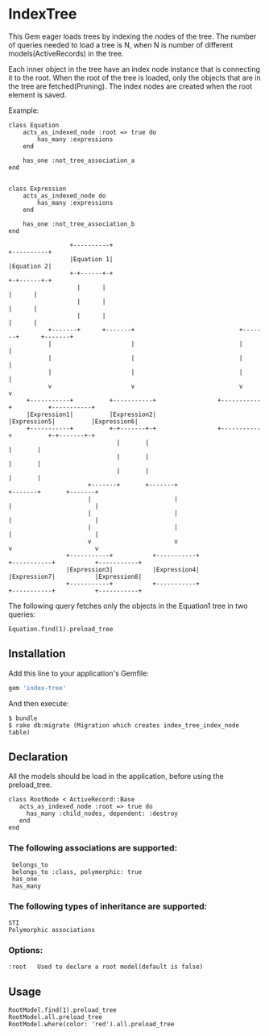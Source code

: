 # IndexTree

This Gem eager loads trees by indexing the nodes of the tree. The number of queries needed to load a tree is N, 
when N is number of different models(ActiveRecords) in the tree.

Each inner object in the tree have an index node instance that is connecting it to the root.
When the root of the tree is loaded, only the objects that are in the tree are fetched(Pruning).
The index nodes are created when the root element is saved.

Example:

    class Equation
        acts_as_indexed_node :root => true do
            has_many :expressions
        end
      
        has_one :not_tree_association_a
    end
    
    
    class Expression
        acts_as_indexed_node do
            has_many :expressions
        end
        
        has_one :not_tree_association_b
    end
        
                     +----------+                                         +----------+
                     |Equation 1|                                         |Equation 2|
                     +-+------+-+                                         +-+------+-+
                       |      |                                             |      |
                       |      |                                             |      |
                       |      |                                             |      |
               +-------+      +-------+                             +-------+      +-------+
               |                      |                             |                      |
               |                      |                             |                      |
               |                      |                             |                      |
               v                      v                             v                      v
         +-----------+          +-----------+                 +-----------+          +-----------+
         |Expression1|          |Expression2|                 |Expression5|          |Expression6|
         +-----------+          +-+-------+-+                 +-----------+          +-+-------+-+
                                  |       |                                            |       |
                                  |       |                                            |       |
                                  |       |                                            |       |
                          +-------+       +-------+                            +-------+       +-------+
                          |                       |                            |                       |
                          |                       |                            |                       |
                          |                       |                            |                       |
                          v                       v                            v                       v
                    +-----------+           +-----------+                +-----------+           +-----------+
                    |Expression3|           |Expression4|                |Expression7|           |Expression8|
                    +-----------+           +-----------+                +-----------+           +-----------+
    
The following query fetches only the objects in the Equation1 tree in two queries:    
      
    Equation.find(1).preload_tree
    

## Installation

Add this line to your application's Gemfile:

```ruby
gem 'index-tree'
```

And then execute:

    $ bundle
    $ rake db:migrate (Migration which creates index_tree_index_node table)

## Declaration

All the models should be load in the application, before using the preload_tree.

    class RootNode < ActiveRecord::Base
       acts_as_indexed_node :root => true do
         has_many :child_nodes, dependent: :destroy
       end
    end
    
### The following associations are supported:
 
     belongs_to
     belongs_to :class, polymorphic: true
     has_one
     has_many

### The following types of inheritance are supported:
    
    STI 
    Polymorphic associations
    
### Options:

    :root   Used to declare a root model(default is false)
        
## Usage

    RootModel.find(1).preload_tree
    RootModel.all.preload_tree
    RootModel.where(color: 'red').all.preload_tree
